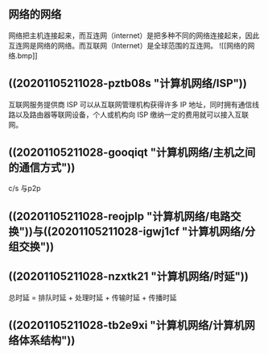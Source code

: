 ## 网络的网络

网络把主机连接起来，而互连网（internet）是把多种不同的网络连接起来，因此互连网是网络的网络。而互联网（Internet）是全球范围的互连网。
![[网络的网络.bmp]]

## ((20201105211028-pztb08s "计算机网络/ISP"))

互联网服务提供商 ISP 可以从互联网管理机构获得许多 IP 地址，同时拥有通信线路以及路由器等联网设备，个人或机构向 ISP 缴纳一定的费用就可以接入互联网。

## ((20201105211028-gooqiqt "计算机网络/主机之间的通信方式"))

c/s 与p2p

## ((20201105211028-reojplp "计算机网络/电路交换"))与((20201105211028-igwj1cf "计算机网络/分组交换"))

## ((20201105211028-nzxtk21 "计算机网络/时延"))

总时延 = 排队时延 + 处理时延 + 传输时延 + 传播时延

## ((20201105211028-tb2e9xi "计算机网络/计算机网络体系结构"))
